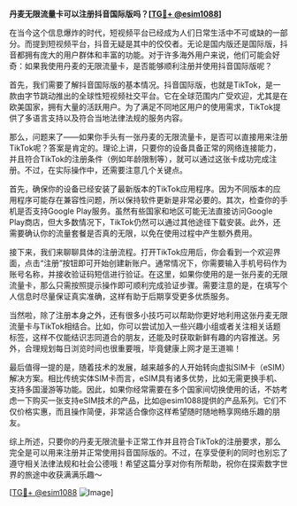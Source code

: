 **丹麦无限流量卡可以注册抖音国际版吗？[[TG💪+ @esim1088](https://t.me/s/esim1088)]**

在当今这个信息爆炸的时代，短视频平台已经成为人们日常生活中不可或缺的一部分。而提到短视频平台，抖音无疑是其中的佼佼者。无论是国内版还是国际版，抖音都拥有庞大的用户群体和丰富的功能。对于许多海外用户来说，他们可能会好奇：如果我使用丹麦的无限流量卡，是否能够顺利注册并使用抖音国际版呢？

首先，我们需要了解抖音国际版的基本情况。抖音国际版，也就是TikTok，是一款由字节跳动推出的全球性短视频社交平台。它在全球范围内广受欢迎，尤其是在欧美国家，拥有大量的活跃用户。为了满足不同地区用户的使用需求，TikTok提供了多语言支持以及符合当地法律法规的服务内容。

那么，问题来了——如果你手头有一张丹麦的无限流量卡，是否可以直接用来注册TikTok呢？答案是肯定的。理论上讲，只要你的设备具备正常的网络连接能力，并且符合TikTok的注册条件（例如年龄限制等），就可以通过这张卡成功完成注册。不过，在实际操作中，还需要注意几个关键点。

首先，确保你的设备已经安装了最新版本的TikTok应用程序。因为不同版本的应用程序可能存在兼容性问题，所以保持软件更新是非常必要的。其次，检查你的手机是否支持Google Play服务。虽然有些国家和地区可能无法直接访问Google Play商店，但大多数情况下，TikTok仍然可以通过其他途径下载安装。此外，还需要确认你的流量套餐是否真的无限，以免在使用过程中产生额外费用。

接下来，我们来聊聊具体的注册流程。打开TikTok应用后，你会看到一个欢迎界面，点击“注册”按钮即可开始创建新账户。通常情况下，你需要输入手机号码作为账号名称，并接收验证码短信进行验证。在这里，如果你使用的是一张丹麦的无限流量卡，那么只需按照提示操作即可顺利完成验证步骤。需要注意的是，在填写个人信息时尽量保证真实准确，这样有助于后期享受更多优质服务。

当然啦，除了注册本身之外，还有很多小技巧可以帮助你更好地利用这张丹麦无限流量卡与TikTok相结合。比如，你可以尝试加入一些兴趣小组或者关注相关话题标签，这样不仅能结识志同道合的朋友，还能及时获取新鲜有趣的内容推送。另外，合理规划每日浏览时间也很重要哦，毕竟健康上网才是王道嘛！

最后值得一提的是，随着技术的发展，越来越多的人开始转向虚拟SIM卡（eSIM）解决方案。相比传统实体SIM卡而言，eSIM具有诸多优势，比如无需更换手机、支持多国漫游等功能。因此，如果你经常需要在多个国家间切换使用的话，不妨考虑一下购买一张支持eSIM技术的产品，比如@esim1088提供的产品系列。它们不仅价格实惠，而且操作简便，非常适合像你这样希望随时随地畅享网络乐趣的朋友。

综上所述，只要你的丹麦无限流量卡正常工作并且符合TikTok的注册要求，那么完全是可以用来注册并正常使用抖音国际版的。不过，在享受便利的同时也别忘了遵守相关法律法规和社会公德哦！希望这篇分享对你有所帮助，祝你在探索数字世界的旅途中收获满满乐趣～

[[TG💪+ @esim1088](https://t.me/s/esim1088) ![Image](https://i.postimg.cc/4NQfJmqS/Snipaste-2025-05-13-00-14-12.png)]